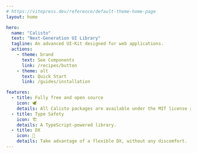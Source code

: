 ```yaml
---
# https://vitepress.dev/reference/default-theme-home-page
layout: home

hero:
  name: "Calisto"
  text: "Next-Generation UI Library"
  tagline: An advanced UI-Kit designed for web applications.
  actions:
    - theme: brand
      text: See Components
      link: /recipes/button
    - theme: alt
      text: Quick Start
      link: /guides/installation

features:
  - title: Fully free and open source
    icon: 🕊️
    details: All Calisto packages are available under the MIT license and can be used in any project.
  - title: Type Safety
    icon: 🏗️
    details: A TypeScript-powered library.
  - title: DX
    icon: 📝
    details: Take advantage of a flexible DX, without any discomfort.
---
```



